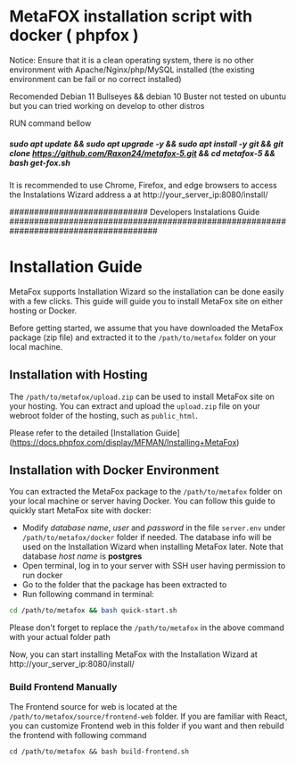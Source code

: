 # MetaFOX installation script with docker ( phpfox )


Notice: Ensure that it is a clean operating system, there is no other environment with Apache/Nginx/php/MySQL installed (the existing environment can be fail or no correct installed)

Recomended Debian 11 Bullseyes && debian 10 Buster  not tested on ubuntu but you can tried working on develop to other distros  


RUN command bellow


##### sudo apt update && sudo apt upgrade -y && sudo apt install -y git && git clone https://github.com/Raxon24/metafox-5.git && cd metafox-5 && bash get-fox.sh 


It is recommended to use Chrome, Firefox, and edge browsers to access the Instalations Wizard  address a at 
http://your_server_ip:8080/install/





############################ Developers Instalations Guide ######################################################################################


# Installation Guide
MetaFox supports Installation Wizard so the installation can be done easily with a few clicks. This guide will guide you to install MetaFox site on either hosting or Docker.

Before getting started, we assume that you have downloaded the MetaFox package (zip file) and extracted it to the `/path/to/metafox` folder on your local machine. 

## Installation with Hosting
The `/path/to/metafox/upload.zip` can be used to install MetaFox site on your hosting. You can extract and upload the `upload.zip` file on your webroot folder of the hosting, such as `public_html`. 

Please refer to the detailed [Installation Guide] (https://docs.phpfox.com/display/MFMAN/Installing+MetaFox)

## Installation with Docker Environment

You can extracted the MetaFox package to the `/path/to/metafox` folder on your local machine or server having Docker. You can follow this guide to quickly start MetaFox site with docker:

- Modify *database name*, *user* and *password* in the file `server.env` under `/path/to/metafox/docker` folder if needed. The database info will be used on the Installation Wizard when installing MetaFox later. Note that database *host name* is **postgres**
- Open terminal, log in to your server with SSH user having permission to run docker
- Go to the folder that the package has been extracted to
- Run following command in terminal:

```bash
cd /path/to/metafox && bash quick-start.sh
```
Please don't forget to replace the `/path/to/metafox` in the above command with your actual folder path

Now, you can start installing MetaFox with the Installation Wizard at http://your_server_ip:8080/install/ 

### Build Frontend Manually

The Frontend source for web is located at the `/path/to/metafox/source/frontend-web` folder. If you are familiar with React, you can customize Frontend web in this folder if you want and then rebuild the frontend with following command

```
cd /path/to/metafox && bash build-frontend.sh
```
